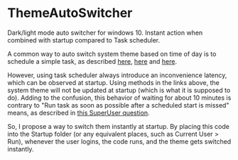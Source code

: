 # ThemeAutoSwitcher
Dark/light mode auto switcher for windows 10. Instant action when combined with startup compared to Task scheduler.

A common way to auto switch system theme based on time of day is to schedule a simple task, as described [here](https://www.windowscentral.com/how-switch-between-light-and-dark-colors-schedule-automatically-windows-10), [here](https://www.howtogeek.com/356087/how-to-automatically-enable-windows-10s-dark-theme-at-night/) and [here](https://answers.microsoft.com/en-us/windows/forum/all/night-lightdark-mode-task-scheduler/7c4e3d9a-34d4-4618-a16a-a0c1def4dc8c).

However, using task scheduler always introduce an inconvenience latency, which can be observed at startup. Using methods in the links above, the system theme will not be updated at startup (which is what it is supposed to do). Adding to the confusion, this behavior of waiting for about 10 minutes is contrary to "Run task as soon as possible after a scheduled start is missed" means, as described in [this SuperUser question](https://superuser.com/questions/1489426/what-could-be-causing-a-delay-in-scheduled-task-execution).

So, I propose a way to switch them instantly at startup. By placing this code into the Startup folder (or any equivalent places, such as Current User > Run), whenever the user logins, the code runs, and the theme gets switched instantly.
